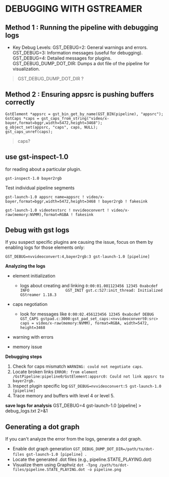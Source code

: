 # DEBUGGING WITH GSTREAMER

## Method 1 : Running the pipeline with debugging logs
- Key Debug Levels:
    GST_DEBUG=2: General warnings and errors.
    GST_DEBUG=3: Information messages (useful for debugging).
    GST_DEBUG=4: Detailed messages for plugins.
    GST_DEBUG_DUMP_DOT_DIR: Dumps a dot file of the pipeline for visualization.

> GST_DEBUG_DUMP_DOT_DIR ?

## Method 2 : Ensuring appsrc is pushing buffers correctly
```
GstElement *appsrc = gst_bin_get_by_name(GST_BIN(pipeline), "appsrc");
GstCaps *caps = gst_caps_from_string("video/x-bayer,format=bggr,width=5472,height=3468");
g_object_set(appsrc, "caps", caps, NULL);
gst_caps_unref(caps);

```
> caps?

## use gst-inspect-1.0

for reading about a particular plugin.
```
gst-inspect-1.0 bayer2rgb

```
Test individual pipeline segments

```
gst-launch-1.0 appsrc name=appsrc ! video/x-bayer,format=bggr,width=5472,height=3468 ! bayer2rgb ! fakesink
```
```
gst-launch-1.0 videotestsrc ! nvvideoconvert ! video/x-raw(memory:NVMM),format=RGBA ! fakesink
```

## Debug with gst logs

If you suspect specific plugins are causing the issue, focus on them by enabling logs for those elements only:

```
GST_DEBUG=nvvideoconvert:4,bayer2rgb:3 gst-launch-1.0 [pipeline]
```
**Analyzing the logs**
- element initialization

    * logs about creating and linking `0:00:01.001123456 12345 0xabcdef INFO                GST_INIT gst.c:527:init_thread: Initialized GStreamer 1.18.3`

- caps negotiation 
    - look for messages like `0:00:02.456123456 12345 0xabcdef DEBUG               GST_CAPS gstpad.c:3000:gst_pad_set_caps:<nvvideoconvert0:src> caps = video/x-raw(memory:NVMM), format=RGBA, width=5472, height=3468`

- warning with errors

- memory issue

**Debugging steps**
1. Check for caps mismatch `WARNING: could not negotiate caps`.
2. Locate broken links `ERROR: from element /GstPipeline:pipeline0/GstElement:appsrc0: Could not link appsrc to bayer2rgb.`
3. Inspect plugin specific log `GST_DEBUG=nvvideoconvert:5 gst-launch-1.0 [pipeline]`
4. Trace memory and buffers with level 4 or level 5.

**save logs for analysis**
GST_DEBUG=4 gst-launch-1.0 [pipeline] > debug_logs.txt 2>&1


## Generating a dot graph
If you can't analyze the error from the logs, generate a dot graph.
- Enable dot graph generation `GST_DEBUG_DUMP_DOT_DIR=/path/to/dot-files gst-launch-1.0 [pipeline] `.
- Locate the generated .dot files (e.g., pipeline.STATE_PLAYING.dot)
- Visualize them using Graphviz
    `dot -Tpng /path/to/dot-files/pipeline.STATE_PLAYING.dot -o pipeline.png`
